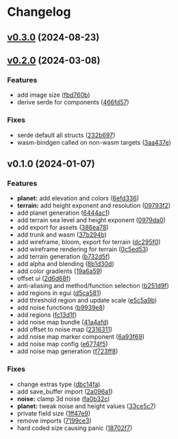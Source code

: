 # Changelog

## [v0.3.0](https://github.com/manankarnik/bevy_generative/compare/v0.2.0...v0.3.0) (2024-08-23)

## [v0.2.0](https://github.com/manankarnik/bevy_generative/compare/v0.1.0...v0.2.0) (2024-03-08)

### Features

* add image size
([fbd760b](https://github.com/manankarnik/bevy_generative/commit/fbd760b3e579f6f3b6cff806a3d96c6f27d10b2f))
* derive serde for components
([466fd57](https://github.com/manankarnik/bevy_generative/commit/466fd5731b49af0408f42281e45828ab4c45eba5))

### Fixes

* serde default all structs
([232b697](https://github.com/manankarnik/bevy_generative/commit/232b69782e5567b3e0bab4c09554c984ccbe88cd))
* wasm-bindgen called on non-wasm targets
([3aa437e](https://github.com/manankarnik/bevy_generative/commit/3aa437e72e62a0d42c4c93020a22daed86018f7b))

## v0.1.0 (2024-01-07)

### Features

* **planet:** add elevation and colors
([6efd336](https://github.com/manankarnik/bevy_generative/commit/6efd336a116aa79916eec57ecec5238dfad511cb))
* **terrain:** add height exponent and resolution
([09793f2](https://github.com/manankarnik/bevy_generative/commit/09793f21315cfb7bc8660ee3b7b03862a8783ead))
* add planet generation
([6444ac1](https://github.com/manankarnik/bevy_generative/commit/6444ac199c85afc7e09250f8b8144d824e52e57c))
* add terrain sea level and height exponent
([0979da0](https://github.com/manankarnik/bevy_generative/commit/0979da0806bea5e2e9b95ddc049c8adb8dd698e6))
* add export for assets
([386ea78](https://github.com/manankarnik/bevy_generative/commit/386ea78be2b218f118ae0c4b2665617d789d991e))
* add trunk and wasm
([37b294b](https://github.com/manankarnik/bevy_generative/commit/37b294b567d27f8995c6a7a116b5035736287fe2))
* add wireframe, bloom, export for terrain
([dc295f0](https://github.com/manankarnik/bevy_generative/commit/dc295f07ca846cd0f94862c073c430c96e4457e9))
* add wireframe rendering for terrain
([0c5ed53](https://github.com/manankarnik/bevy_generative/commit/0c5ed531b2f0aed98654326bc6ea8a58f7b26b3e))
* add terrain generation
([b732d5f](https://github.com/manankarnik/bevy_generative/commit/b732d5f252b949249084620b4e2eda906ceafad4))
* add alpha and blending
([8b1d30d](https://github.com/manankarnik/bevy_generative/commit/8b1d30d4deb671092e6068dc95f704c5071744c5))
* add color gradients
([19a6a59](https://github.com/manankarnik/bevy_generative/commit/19a6a59de3004ee0de1df89e62d8f69bd7e2e99a))
* offset ui
([2d6d68f](https://github.com/manankarnik/bevy_generative/commit/2d6d68fe3a659babbdbfd2664d3fbc6e7c77ad25))
* anti-aliasing and method/function selection
([b251d9f](https://github.com/manankarnik/bevy_generative/commit/b251d9f057ef319f25a6677af4710dcfada0c539))
* add regions in egui
([d5ca581](https://github.com/manankarnik/bevy_generative/commit/d5ca581fef557f7767b8ed4ede4c998e7d1ee13e))
* add threshold region and update scale
([e5c5a9b](https://github.com/manankarnik/bevy_generative/commit/e5c5a9b54fa1fecea2cc2110621be42910313f7b))
* add noise functions
([b9939e8](https://github.com/manankarnik/bevy_generative/commit/b9939e8b80c9f33734445eac78f5c8576e567d58))
* add regions
([fc13d1f](https://github.com/manankarnik/bevy_generative/commit/fc13d1fdda04d5aad17381b3ca0cb2e22bae2d05))
* add noise map bundle
([41a4afd](https://github.com/manankarnik/bevy_generative/commit/41a4afd570ac8ff18709dced70a3c9c06acae487))
* add offset to noise map
([2316311](https://github.com/manankarnik/bevy_generative/commit/2316311dfdbb98417ef568e51048996de13fe0db))
* add noise map marker component
([6a93f69](https://github.com/manankarnik/bevy_generative/commit/6a93f6911b4af0a11ec1a6e3c5e2882bf6e049c0))
* add noise map config
([e6774f5](https://github.com/manankarnik/bevy_generative/commit/e6774f5eb7b1a8eede32de50301e0a6a5773df60))
* add noise map generation
([f723ff8](https://github.com/manankarnik/bevy_generative/commit/f723ff8007ec1df55ed43e8d4eb2d95d64082048))

### Fixes

* change extras type
([dbc14fa](https://github.com/manankarnik/bevy_generative/commit/dbc14fa20a0b495ef9b9500058729c7001c94197))
* add save_buffer import
([2a096a1](https://github.com/manankarnik/bevy_generative/commit/2a096a1d1e460ab60bb99f68c5a72664f1d7ef8b))
* **noise:** clamp 3d noise
([fa0b32c](https://github.com/manankarnik/bevy_generative/commit/fa0b32cc75ad283d3eae82b35eacdd25280443b7))
* **planet:** tweak noise and height values
([33ce5c7](https://github.com/manankarnik/bevy_generative/commit/33ce5c7ff64064c4633239d742dc8ba64cb989e3))
* private field size
([1ff47e9](https://github.com/manankarnik/bevy_generative/commit/1ff47e94cc138044d6cd434be88ae35e4a1d8532))
* remove imports
([7199ce3](https://github.com/manankarnik/bevy_generative/commit/7199ce395d5feb9ae9154e05cda997fc28c36aa1))
* hard coded size causing panic
([18702f7](https://github.com/manankarnik/bevy_generative/commit/18702f79662b00574f600fde08c2901f15183d09))
